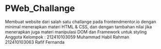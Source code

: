 # PWeb_Challange
Membuat website dari salah satu challange pada frontendmentor.io dengan minimal menerapkan materi HTML &amp; CSS, dan dengan tambahan nilai jika menerapkan juga materi manipulasi DOM dan Framework untuk styling
Anggota Kelompok :
212410103059 Muhammad Habil Rahman 
212410103063 Rafif Fernanda
